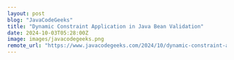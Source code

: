 ```yaml
---
layout: post
blog: "JavaCodeGeeks"
title: "Dynamic Constraint Application in Java Bean Validation"
date: 2024-10-03T05:28:00Z
image: images/javacodegeeks.png
remote_url: "https://www.javacodegeeks.com/2024/10/dynamic-constraint-application-in-java-bean-validation.html"
---
```

